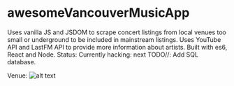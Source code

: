 # awesomeVancouverMusicApp

Uses vanilla JS and JSDOM to scrape concert listings from local venues too small or underground to be included in mainstream listings. Uses YouTube API and LastFM API to provide more information about artists. Built with es6, React and Node. Status: Currently hacking: next TODO//: Add SQL database.


Venue:
![alt text](https://github.com/jenjwong/awesomeVancouverMusicApp/blob/eventsList/src/css/images/venue.png "Venue Music App")
